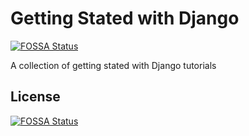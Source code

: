 # Getting Stated with Django
[![FOSSA Status](https://app.fossa.io/api/projects/git%2Bgithub.com%2Fmartinsbe%2Fgettingstatedwithdjango.svg?type=shield)](https://app.fossa.io/projects/git%2Bgithub.com%2Fmartinsbe%2Fgettingstatedwithdjango?ref=badge_shield)


A collection of getting stated with Django tutorials


## License
[![FOSSA Status](https://app.fossa.io/api/projects/git%2Bgithub.com%2Fmartinsbe%2Fgettingstatedwithdjango.svg?type=large)](https://app.fossa.io/projects/git%2Bgithub.com%2Fmartinsbe%2Fgettingstatedwithdjango?ref=badge_large)